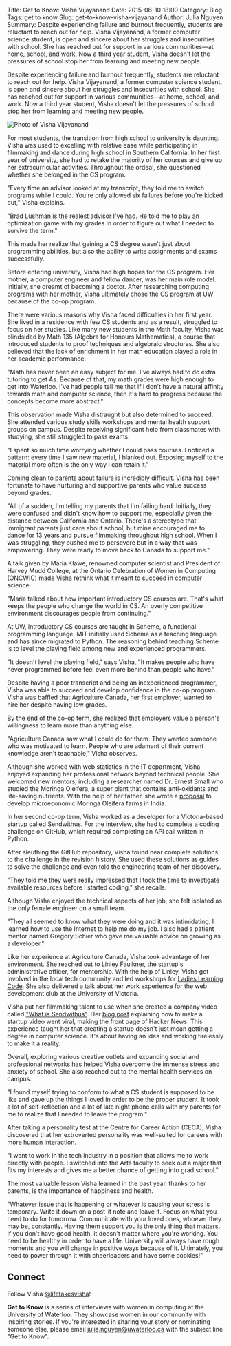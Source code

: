 Title: Get to Know: Visha Vijayanand
Date: 2015-06-10 18:00
Category: Blog
Tags: get to know
Slug: get-to-know-visha-vijayanand
Author: Julia Nguyen
Summary: Despite experiencing failure and burnout frequently, students are reluctant to reach out for help. Visha Vijayanand, a former computer science student, is open and sincere about her struggles and insecurities with school. She has reached out for support in various communities&mdash;at home, school, and work. Now a third year student, Visha doesn't let the pressures of school stop her from learning and meeting new people.

Despite experiencing failure and burnout frequently, students are reluctant to reach out for help. Visha Vijayanand, a former computer science student, is open and sincere about her struggles and insecurities with school. She has reached out for support in various communities&mdash;at home, school, and work. Now a third year student, Visha doesn't let the pressures of school stop her from learning and meeting new people.

![Photo of Visha Vijayanand](http://i725.photobucket.com/albums/ww252/itsjulianguyen/visha_vijayanand_zpsmd7voggp.png "Visha Vijayanand")

For most students, the transition from high school to university is daunting. Visha was used to excelling with relative ease while participating in filmmaking and dance during high school in Southern California. In her first year of university, she had to retake the majority of her courses and give up her extracurricular activities. Throughout the ordeal, she questioned whether she belonged in the CS program.

"Every time an advisor looked at my transcript, they told me to switch programs while I could. You're only allowed six failures before you're kicked out," Visha explains.

"Brad Lushman is the realest advisor I've had. He told me to play an optimization game with my grades in order to figure out what I needed to survive the term."

This made her realize that gaining a CS degree wasn't just about programming abilities, but also the ability to write assignments and exams successfully.

Before entering university, Visha had high hopes for the CS program. Her mother, a computer engineer and fellow dancer, was her main role model. Initially, she dreamt of becoming a doctor. After researching computing programs with her mother, Visha ultimately chose the CS program at UW because of the co-op program.

There were various reasons why Visha faced difficulties in her first year. She lived in a residence with few CS students and as a result, struggled to focus on her studies. Like many new students in the Math faculty, Visha was blindsided by Math 135 (Algebra for Honours Mathematics), a course that introduced students to proof techniques and algebraic structures. She also believed that the lack of enrichment in her math education played a role in her academic performance.

 "Math has never been an easy subject for me. I've always had to do extra tutoring to get As. Because of that, my math grades were high enough to get into Waterloo. I've had people tell me that if I don't have a natural affinity towards math and computer science, then it's hard to progress because the concepts become more abstract."

This observation made Visha distraught but also determined to succeed. She attended various study skills workshops and mental health support groups on campus. Despite receiving significant help from classmates with studying, she still struggled to pass exams.

"I spent so much time worrying whether I could pass courses. I noticed a pattern: every time I saw new material, I blanked out. Exposing myself to the material more often is the only way I can retain it."

Coming clean to parents about failure is incredibly difficult. Visha has been fortunate to have nurturing and supportive parents who value success beyond grades.

 "All of a sudden, I'm telling my parents that I'm failing hard. Initially, they were confused and didn't know how to support me, especially given the distance between California and Ontario. There's a stereotype that immigrant parents just care about school, but mine encouraged me to dance for 13 years and pursue filmmaking throughout high school. When I was struggling, they pushed me to persevere but in a way that was empowering. They were ready to move back to Canada to support me."

A talk given by Maria Klawe, renowned computer scientist and President of Harvey Mudd College, at the Ontario Celebration of Women in Computing (ONCWIC) made Visha rethink what it meant to succeed in computer science.

"Maria talked about how important introductory CS courses are. That's what keeps the people who change the world in CS. An overly competitive environment discourages people from continuing."

At UW, introductory CS courses are taught in Scheme, a functional programming language. MIT initially used Scheme as a teaching language and has since migrated to Python. The reasoning behind teaching Scheme is to level the playing field among new and experienced programmers.

 "It doesn't level the playing field," says Visha, "It makes people who have never programmed before feel even more behind than people who have."

Despite having a poor transcript and being an inexperienced programmer, Visha was able to succeed and develop confidence in the co-op program. Visha was baffled that Agriculture Canada, her first employer, wanted to hire her despite having low grades.

By the end of the co-op term, she realized that employers value a person's willingness to learn more than anything else.

"Agriculture Canada saw what I could do for them. They wanted someone who was motivated to learn. People who are adamant of their current knowledge aren't teachable," Visha observes.

Although she worked with web statistics in the IT department, Visha enjoyed expanding her professional network beyond technical people. She welcomed new mentors, including a researcher named Dr. Ernest Small who studied the Moringa Oleifera, a super plant that contains anti-oxidants and life-saving nutrients. With the help of her father, she wrote a [proposal](https://docs.google.com/document/d/1ZNHnyh-sLD_xilcjJ5XgrNYqTA7_plLjpRFzdgBJhCM/pub) to develop microeconomic Moringa Oleifera farms in India.

In her second co-op term, Visha worked as a developer for a Victoria-based startup called Sendwithus. For the interview, she had to complete a coding challenge on GitHub, which required completing an API call written in Python.

After sleuthing the GitHub repository, Visha found near complete solutions to the challenge in the revision history. She used these solutions as guides to solve the challenge and even told the engineering team of her discovery.

"They told me they were really impressed that I took the time to investigate available resources before I started coding," she recalls.

Although Visha enjoyed the technical aspects of her job, she felt isolated as the only female engineer on a small team.

"They all seemed to know what they were doing and it was intimidating. I learned how to use the Internet to help me do my job.  I also had a patient mentor named Gregory Schier who gave me valuable advice on growing as a developer."

Like her experience at Agriculture Canada, Visha took advantage of her environment. She reached out to Linley Faulkner, the startup's administrative officer, for mentorship. With the help of Linley, Visha got involved in the local tech community and led workshops for [Ladies Learning Code](http://ladieslearningcode.com/). She also delivered a talk about her work experience for the web development club at the University of Victoria.

Visha put her filmmaking talent to use when she created a company video called ["What is Sendwithus"](https://youtu.be/aRfbX7RrTWo). Her [blog post](http://blog.sendwithus.com/how-to-start-a-startup-video/) explaining how to make a startup video went viral, making the front page of Hacker News. This experience taught her that creating a startup doesn't just mean getting a degree in computer science. It's about having an idea and working tirelessly to make it a reality.

Overall, exploring various creative outlets and expanding social and professional networks has helped Visha overcome the immense stress and anxiety of school. She also reached out to the mental health services on campus.

"I found myself trying to conform to what a CS student is supposed to be like and gave up the things I loved in order to be the proper student. It took a lot of self-reflection and a lot of late night phone calls with my parents for me to realize that I needed to leave the program."

After taking a personality test at the Centre for Career Action (CECA), Visha discovered that her extroverted personality was well-suited for careers with more human interaction.

"I want to work in the tech industry in a position that allows me to work directly with people. I switched into the Arts faculty to seek out a major that fits my interests and gives me a better chance of getting into grad school."

The most valuable lesson Visha learned in the past year, thanks to her parents, is the importance of happiness and health.

"Whatever issue that is happening or whatever is causing your stress is temporary. Write it down on a post-it note and leave it. Focus on what you need to do for tomorrow. Communicate with your loved ones, whoever they may be, constantly. Having them support you is the only thing that matters. If you don't have good health, it doesn't matter where you're working. You need to be healthy in order to have a life. University will always have rough moments and you will change in positive ways because of it. Ultimately, you need to power through it with cheerleaders and have some cookies!"

## Connect ##

Follow Visha [@lifetakesvisha](http://twitter.com/lifetakesvisha)!

**Get to Know** is a series of interviews with women in computing at the
University of Waterloo. They showcase women in our community with inspiring
stories. If you're interested in sharing your story or nominating someone else,
please email <julia.nguyen@uwaterloo.ca> with the subject line "Get to Know".
